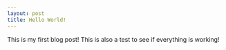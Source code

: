 ```yaml
---
layout: post
title: Hello World!
---
```


This is my first blog post! This is also a test to see if everything is working!
